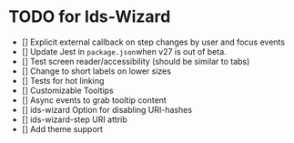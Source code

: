 # TODO for Ids-Wizard

- [] Explicit external callback on step changes by user and focus events
- [] Update Jest in `package.json`when v27 is out of beta.
- [] Test screen reader/accessibility (should be similar to tabs)
- [] Change to short labels on lower sizes
- [] Tests for hot linking
- [] Customizable Tooltips
- [] Async events to grab tooltip content
- [] ids-wizard Option for disabling URI-hashes
- [] ids-wizard-step URI attrib
- [] Add theme support
